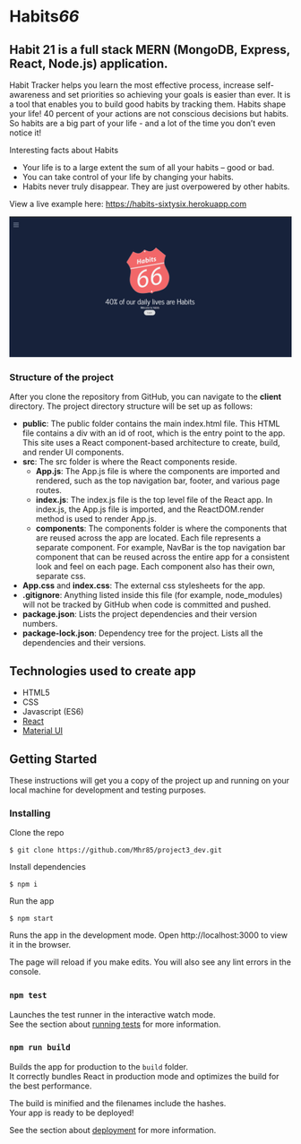 # Habits*66*

## Habit 21 is a full stack MERN (MongoDB, Express, React, Node.js) application.

Habit Tracker helps you learn the most effective process, increase self-awareness and set priorities so achieving your goals is easier than ever. It is a tool that enables you to build good habits by tracking them. Habits shape your life! 40 percent of your actions are not conscious decisions but habits. So habits are a big part of your life - and a lot of the time you don’t even notice it!

Interesting facts about Habits

- Your life is to a large extent the sum of all your habits – good or bad.
- You can take control of your life by changing your habits.
- Habits never truly disappear. They are just overpowered by other habits.

View a live example here: https://habits-sixtysix.herokuapp.com

![Habits66](client/src/assets/images/git-readme.png)



### <a name="project-structure"></a> Structure of the project

After you clone the repository from GitHub, you can navigate to the <b>client</b> directory. The project directory structure will be set up as follows:

* <b>public</b>: The public folder contains the main index.html file. This HTML file contains a div with an id of root, which is the entry point to the app. This site uses a React component-based architecture to create, build, and render UI components.
* <b>src</b>: The src folder is where the React components reside.
  * <b>App.js</b>: The App.js file is where the components are imported and rendered, such as the top navigation bar, footer, and various page routes.
  * <b>index.js</b>: The index.js file is the top level file of the React app. In index.js, the App.js file is imported, and the ReactDOM.render method is used to render App.js.
  * <b>components</b>: The components folder is where the components that are reused across the app are located. Each file represents a separate component. For example, NavBar is the top navigation bar component that can be reused across the entire app for a consistent look and feel on each page. Each component also has their own, separate css.
* <b>App.css</b> and <b>index.css</b>: The external css stylesheets for the app.
* <b>.gitignore</b>: Anything listed inside this file (for example, node_modules) will not be tracked by GitHub when code is committed and pushed.
* <b>package.json</b>: Lists the project dependencies and their version numbers.
* <b>package-lock.json</b>: Dependency tree for the project. Lists all the dependencies and their versions.

## <a name="technologies-used"></a> Technologies used to create app

* HTML5
* CSS
* Javascript (ES6)
* [React](https://reactjs.org/)
* [Material UI](https://material-ui.com/)


## Getting Started

These instructions will get you a copy of the project up and running on your local machine for development and testing purposes.

### Installing

Clone the repo
```
$ git clone https://github.com/Mhr85/project3_dev.git

```
Install dependencies

```
$ npm i

```

Run the app

```
$ npm start

```
Runs the app in the development mode.
Open http://localhost:3000 to view it in the browser.

The page will reload if you make edits.
You will also see any lint errors in the console.

### `npm test`

Launches the test runner in the interactive watch mode.<br>
See the section about [running tests](https://facebook.github.io/create-react-app/docs/running-tests) for more information.

### `npm run build`

Builds the app for production to the `build` folder.<br>
It correctly bundles React in production mode and optimizes the build for the best performance.

The build is minified and the filenames include the hashes.<br>
Your app is ready to be deployed!

See the section about [deployment](https://facebook.github.io/create-react-app/docs/deployment) for more information.
